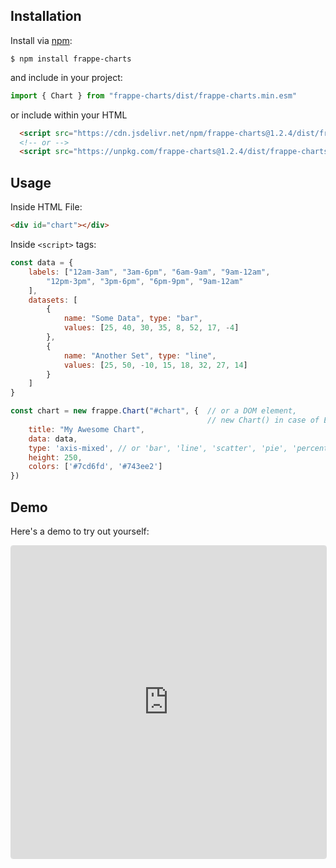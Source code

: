 
## Installation
Install via [npm](https://www.npmjs.com/get-npm):

```console
$ npm install frappe-charts
```

and include in your project:
```js
import { Chart } from "frappe-charts/dist/frappe-charts.min.esm"
```

or include within your HTML

```html
  <script src="https://cdn.jsdelivr.net/npm/frappe-charts@1.2.4/dist/frappe-charts.min.iife.js"></script>
  <!-- or -->
  <script src="https://unpkg.com/frappe-charts@1.2.4/dist/frappe-charts.min.iife.js"></script>
```

## Usage

Inside HTML File:

```html
<div id="chart"></div>
```

Inside `<script>` tags:

```js
const data = {
    labels: ["12am-3am", "3am-6pm", "6am-9am", "9am-12am",
        "12pm-3pm", "3pm-6pm", "6pm-9pm", "9am-12am"
    ],
    datasets: [
        {
            name: "Some Data", type: "bar",
            values: [25, 40, 30, 35, 8, 52, 17, -4]
        },
        {
            name: "Another Set", type: "line",
            values: [25, 50, -10, 15, 18, 32, 27, 14]
        }
    ]
}

const chart = new frappe.Chart("#chart", {  // or a DOM element,
                                            // new Chart() in case of ES6 module with above usage
    title: "My Awesome Chart",
    data: data,
    type: 'axis-mixed', // or 'bar', 'line', 'scatter', 'pie', 'percentage'
    height: 250,
    colors: ['#7cd6fd', '#743ee2']
})
```

## Demo
Here's a demo to try out yourself:
<iframe
    class="mt-3"
    src="https://codesandbox.io/embed/frappe-charts-demo-viqud?autoresize=1&codemirror=1&fontsize=14"
    style="width:100%; height:500px; border: 1px solid rgba(0, 0, 0, 0.125); border-radius: 4px; overflow:hidden;"
    title="frappe-charts-demo"
    allow="accelerometer; ambient-light-sensor; camera; encrypted-media; geolocation; gyroscope; hid; microphone; midi; payment; usb; vr; xr-spatial-tracking"
    sandbox="allow-forms allow-modals allow-popups allow-presentation allow-same-origin allow-scripts"
></iframe>